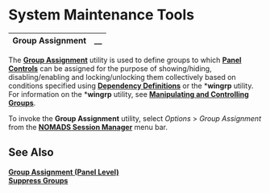 # System Maintenance Tools  
  
**Group Assignment** |  **__**  
---|---  
  
The **[Group Assignment](../../NOMADS%20Development/Maintaining%20Library%20Objects/Group%20Assignment.md)** utility is used to define groups to which **[Panel Controls](../../Creating%20Panel%20Controls/Introduction.md)** can be assigned for the purpose of showing/hiding, disabling/enabling and locking/unlocking them collectively based on conditions specified using **[Dependency Definitions](../../Panel%20Designer/Options%20and%20Utilities/Dependency%20Definitions.md)** or the ***wingrp** utility. For information on the ***wingrp** utility, see **[Manipulating and Controlling Groups](../../Program%20Interaction/Event-Handler%20Routines/Manipulating%20and%20Controlling%20Groups.md)**.

To invoke the **Group Assignment** utility, select _Options_ > _Group Assignment_ from the **[NOMADS Session Manager](../../NOMADS%20Development/Getting%20Started.htm#sessionmgr)** menu bar.

## See Also

[**Group Assignment (Panel Level)**](../../Panel%20Designer/Options%20and%20Utilities/Group%20Assignment%20\(Panel%20Level\).htm)  
**[Suppress Groups](../../Panel%20Designer/Options%20and%20Utilities/Suppress%20Groups.md)**
